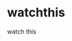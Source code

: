 watchthis
=========

watch this
















































































































































































